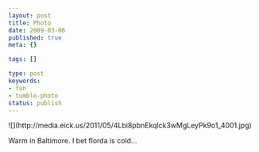 ```yaml
---
layout: post
title: Photo
date: 2009-03-06
published: true
meta: {}

tags: []

type: post
keywords:
- fun
- tumble-photo
status: publish
---
```

<div class="figure">            ![](http://media.eick.us/2011/05/4Lbi8pbnEkqlck3wMgLeyPk9o1_4001.jpg)        </div>

Warm in Baltimore. I bet florda is cold…

